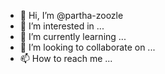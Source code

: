 - 👋 Hi, I’m @partha-zoozle
- 👀 I’m interested in ...
- 🌱 I’m currently learning ...
- 💞️ I’m looking to collaborate on ...
- 📫 How to reach me ...

<!---
partha-zoozle/partha-zoozle is a ✨ special ✨ repository because its `README.md` (this file) appears on your GitHub profile.
You can click the Preview link to take a look at your changes.
--->
